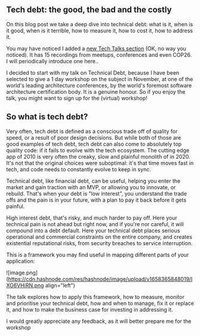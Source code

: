 ## Tech debt: the good, the bad and the costly

On this blog post we take a deep dive into technical debt: what is it, when is it good, when is it terrible, how to measure it, how to cost it, how to address it.

You may have noticed I added a [new Tech Talks section](ismaelvelasco.dev/tech-talks) (OK, no way you noticed). It has 15 recordings from meetups, conferences and even COP26. I will periodically introduce one here..

I decided to start with my talk on Technical Debt, because I have been selected to give a 1 day workshop on the subject in November, at one of the world's leading architecture conferences, by the world's foremost software architecture certification body. It is a genuine honour. So if you enjoy the talk, you might want to sign up 
for the (virtual) workshop!

<h2>
So what is tech debt?
</h2>
Very often, tech debt is defined as a conscious trade off of quality for speed, or a result of poor design decisions. But while both of those are good examples of tech debt, tech debt can also come to absolutely top quality code: if it fails to evolve with the tech ecosystem. The cutting edge app of 2010 is very often the creaky, slow and plainful monolith of in 2020. It's not that the original choices were suboptimal: it's that time moves fast in tech, and code needs to constantly evolve to keep in sync.

Technical debt, like financial debt, can be useful, helping you enter the market and gain traction with an MVP, or allowing you to innovate, or rebuild. That's when your debt is "low interest", you understand the trade offs and the pain is in your future, with a plan to pay it back before it gets painful.

High interest debt, that's risky, and much harder to pay off. Here your technical pain is not ahead but right now, and if you're nor careful, it will compound into a debt default. Here your technical debt places serious operational and commercial constraints on the entire company, and creates existential reputational risks, from security breaches to service interruption.

This is a framework you may find useful in mapping different parts of your application:

![image.png](https://cdn.hashnode.com/res/hashnode/image/upload/v1658365848019/lXG6VHiRN.png align="left")

The talk explores how to apply this framework, how to measure, monitor and prioritise your technical debt, how and when to manage, fix it or replace it, and how to make the business case for investing in addressing it.

I would greatly appreciate any feedback, as it will better prepare me for the workshop 
